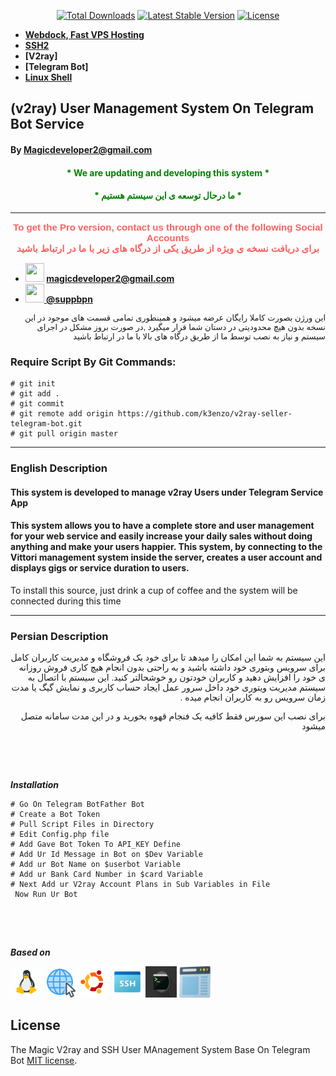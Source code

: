 


<p align="center">
<a href="https://packagist.org/packages/laravel/framework"><img src="https://poser.pugx.org/laravel/framework/d/total.svg" alt="Total Downloads"></a>
<a href="https://packagist.org/packages/laravel/framework"><img src="https://poser.pugx.org/laravel/framework/v/stable.svg" alt="Latest Stable Version"></a>
<a href="https://packagist.org/packages/laravel/framework"><img src="https://poser.pugx.org/laravel/framework/license.svg" alt="License"></a>
</p>

- **[Webdock, Fast VPS Hosting](https://www.webdock.io/en)**
- **[SSH2](https://www.php.net/manual/en/book.ssh2.php)**
- **[V2ray]**
- **[Telegram Bot]**
- **[Linux Shell](https://www.linux.org/)**

## (v2ray) User Management System On Telegram Bot Service
#### By Magicdeveloper2@gmail.com
#### <div style="color:green" align="center">* We are updating and developing this system *</div>
#### <div style="color:green" align="center">* ما درحال توسعه ی این سیستم هستیم  *</div>
<hr>
<div align="center" style="font-size: 15px;font-weight: bold;color: #ff6060;font-family: 'b titr','b baran','sanseris','tahoma','arial'">
To get the Pro version, contact us through one of the following Social Accounts
<br>
برای دریافت نسخه ی ویژه از طریق یکی از درگاه های زیر با ما در ارتباط باشید
<br>
</div>

- **<img src="https://www.freepnglogos.com/uploads/logo-gmail-png/logo-gmail-png-gmail-icons-png-vector-icons-and-png-backgrounds-18.png" alt="" width="30" height="30" style="max-width: 100%;">  [magicdeveloper2@gmail.com]((mailto:magicdeveloper2@gmail.com?subject=[GitHub]SSh%20User%20Management%20System))**
- **<img src="https://user-images.githubusercontent.com/83800532/143560346-101a5bbb-53c6-4d1d-90c9-364c3355a6b7.png" alt="" width="30" height="30" style="max-width: 100%;">[ @suppbpn](https://t.me/suppbpn/)**

<div dir="rtl" style="font-size: 13px;font-family: 'b titr','b baran','sanseris','tahoma','arial'">
این ورژن بصورت کاملا رایگان عرضه میشود و همینطوری تمامی قسمت های موجود در این نسخه بدون هیچ محدودیتی در دستان شما قرار میگیرد ,در صورت بروز مشکل در اجرای سیستم و نیاز به نصب توسط ما از طریق درگاه های بالا با ما در ارتباط باشید
</div>

### Require Script By Git Commands: 

```
# git init
# git add .
# git commit
# git remote add origin https://github.com/k3enzo/v2ray-seller-telegram-bot.git
# git pull origin master
```
_______________

### English Description
#### This system is developed to manage v2ray Users under Telegram Service App

#### This system allows you to have a complete store and user management for your web service and easily increase your daily sales without doing anything and make your users happier. This system, by connecting to the Vittori management system inside the server, creates a user account and displays gigs or service duration to users.
To install this source, just drink a cup of coffee and the system will be connected during this time

----------------------------

### Persian Description
<div style="font-size: 14px;direction: rtl;font-family: 'b titr','b baran','sanseris','tahoma','arial'">
این سیستم به شما این امکان را میدهد تا برای خود یک فروشگاه و مدیریت کاربران کامل برای سرویس وبتوری خود داشته باشید و به راحتی بدون انجام هیچ کاری فروش روزانه ی خود را افزایش دهید و کاربران خودتون رو خوشحالتر کنید. 
این سیستم با اتصال به سیستم مدیریت ویتوری خود داخل سرور عمل ایجاد حساب کاربری و نمایش گیگ یا مدت زمان سرویس رو به کاربران انجام میده . 

برای نصب این سورس فقط کافیه یک فنجام قهوه بخورید و در این مدت سامانه متصل میشود
</div>



## ㅤ

___Installation___
<br>

```
# Go On Telegram BotFather Bot 
# Create a Bot Token  
# Pull Script Files in Directory 
# Edit Config.php file
# Add Gave Bot Token To API_KEY Define
# Add Ur Id Message in Bot on $Dev Variable 
# Add ur Bot Name on $userbot Variable 
# Add ur Bank Card Number in $card Variable
# Next Add ur V2ray Account Plans in Sub Variables in File
 Now Run Ur Bot
```

## ㅤ


___Based on___

 <p>
<div class="div1">
  <span><a href=""><img src="https://github.com/januda-ui/januda-ui/blob/main/icons/icons8-linux.gif?raw=true" alt=""width="50"height="50"/></a></span>
  <span><a href=""><img src="https://github.com/januda-ui/januda-ui/blob/main/icons/icons8-internet.gif?raw=true" alt=""width="50"height="50"/></a></span>
  <span><a href=""><img src="https://github.com/januda-ui/januda-ui/blob/main/icons/ubuntu.gif?raw=true" alt=""width="50"height="50"/></a></span>
  <span><a href=""><img src="https://github.com/januda-ui/januda-ui/blob/main/icons/icons8-ssh-48.png?raw=true" alt=""width="50"height="50"/></a></span>
  <span><a href=""><img src="https://github.com/januda-ui/januda-ui/blob/main/icons/terminal2.gif?raw=true" alt=""width="50"height="50"/></a></span>
  <span><a href="https://github.com/NT-GIT-HUB/VPS-MANAGER-1.0"><img src="https://github.com/januda-ui/januda-ui/blob/main/icons/business-3d-browser-1.png?raw=true" alt=""width="50"height="50"/></a></span>
</div>
 </p>

## License
The Magic V2ray and SSH User MAnagement System Base On Telegram Bot [MIT license](https://opensource.org/licenses/MIT).


